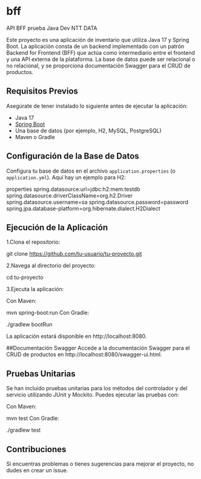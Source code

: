 # bff
API BFF prueba Java Dev NTT DATA


Este proyecto es una aplicación de inventario que utiliza Java 17 y Spring Boot. La aplicación consta de un backend implementado con un patrón Backend for Frontend (BFF) que actúa como intermediario entre el frontend y una API externa de la plataforma. La base de datos puede ser relacional o no relacional, y se proporciona documentación Swagger para el CRUD de productos.

## Requisitos Previos

Asegúrate de tener instalado lo siguiente antes de ejecutar la aplicación:

- Java 17
- [Spring Boot](https://spring.io/projects/spring-boot)
- Una base de datos (por ejemplo, H2, MySQL, PostgreSQL)
- Maven o Gradle

## Configuración de la Base de Datos

Configura tu base de datos en el archivo `application.properties` (o `application.yml`). Aquí hay un ejemplo para H2:

properties
spring.datasource.url=jdbc:h2:mem:testdb
spring.datasource.driverClassName=org.h2.Driver
spring.datasource.username=sa
spring.datasource.password=password
spring.jpa.database-platform=org.hibernate.dialect.H2Dialect

## Ejecución de la Aplicación

1.Clona el repositorio:

git clone https://github.com/tu-usuario/tu-proyecto.git

2.Navega al directorio del proyecto:

cd tu-proyecto

3.Ejecuta la aplicación:

Con Maven:

mvn spring-boot:run
Con Gradle:

./gradlew bootRun

La aplicación estará disponible en http://localhost:8080.

##Documentación Swagger
Accede a la documentación Swagger para el CRUD de productos en http://localhost:8080/swagger-ui.html.

## Pruebas Unitarias

Se han incluido pruebas unitarias para los métodos del controlador y del servicio utilizando JUnit y Mockito. Puedes ejecutar las pruebas con:

Con Maven:

mvn test
Con Gradle:

./gradlew test

## Contribuciones

Si encuentras problemas o tienes sugerencias para mejorar el proyecto, no dudes en crear un issue.




